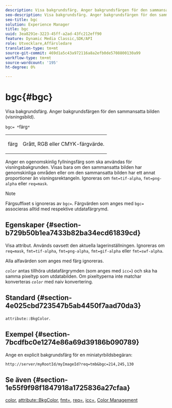 ```yaml
---
description: Visa bakgrundsfärg. Anger bakgrundsfärgen för den sammansatta bilden (visningsbild).
seo-description: Visa bakgrundsfärg. Anger bakgrundsfärgen för den sammansatta bilden (visningsbild).
seo-title: bgc
solution: Experience Manager
title: bgc
uuid: 3ea8291e-3223-45ff-a2ad-43fc212eff90
feature: Dynamic Media Classic,SDK/API
role: Utvecklare,Affärsledare
translation-type: tm+mt
source-git-commit: 469d1a5c43a972116a8a2efb0de5708800130a99
workflow-type: tm+mt
source-wordcount: '195'
ht-degree: 0%

---
```



# bgc{#bgc}

Visa bakgrundsfärg. Anger bakgrundsfärgen för den sammansatta bilden (visningsbild).

`bgc= *`färg`*`

<table id="simpletable_998CF426296945FEA48D19E33B71A17E"> 
 <tr class="strow"> 
  <td class="stentry"> <p><span class="codeph"> <span class="varname"> färg</span></span> </p> </td> 
  <td class="stentry"> <p>Grått, RGB eller CMYK-färgvärde. </p></td> 
 </tr> 
</table>

Anger en ogenomskinlig fyllningsfärg som ska användas för visningsbakgrunden. Visas bara om den sammansatta bilden har genomskinliga områden eller om den sammansatta bilden har ett annat proportioner än visningsrektangeln. Ignoreras om `fmt=tif-alpha`, `fmt=png-alpha` eller `req=mask`.

>[!NOTE]
>
>Färgsuffixet s ignoreras av `bgc=`. Färgvärden som anges med `bgc=` associeras alltid med respektive utdatafärgrymd.

## Egenskaper {#section-b729b50b1ea7433b82ba34ecd61839cd}

Visa attribut. Används oavsett den aktuella lagerinställningen. Ignoreras om `req=mask`, `fmt=tif-alpha`, `fmt=png-alpha`, `fmt=gif-alpha` eller `fmt=swf-alpha`.

Alla alfavärden som anges med färg ignoreras.

*`color`* antas tillhöra utdatafärgrymden (som anges med  `icc=`) och ska ha samma pixeltyp som utdatabilden. Om pixeltyperna inte matchar konverteras *`color`* med naiv konvertering.

## Standard {#section-4e025cbd723547b5ab4450f7aad70da3}

`attribute::BkgColor`.

## Exempel {#section-7bcdfbc0e1274e86a69d39186b090789}

Ange en explicit bakgrundsfärg för en miniatyrbildsbegäran:

`http://server/myRootId/myImageId?req=tmb&bgc=214,245,130`

## Se även {#section-1e55f9f98f1847918a1725836a27cfaa}

[color](../../../../../is-api/http-ref/image-serving-api-ref/c-http-protocol-reference/c-data-types/r-is-http-color.md#reference-0fdb264a3aed4bd78451bb55311f6e93),  [attribute::BkgColor](../../../../../is-api/image-catalog/image-serving-api-ref/c-image-catalog-reference/c-attributes-reference/r-bkgcolor.md#reference-ed53106ee50442d7a2dd3e1f60e6f0f8),  [fmt=](../../../../../is-api/http-ref/image-serving-api-ref/c-http-protocol-reference/c-command-reference/r-is-http-fmt.md#reference-cdf10043423b45ba9fe15157fb3ae37a),  [req=](../../../../../is-api/http-ref/image-serving-api-ref/c-http-protocol-reference/c-command-reference/r-req/r-req.md#reference-907cdb4a97034db7ad94695f25552e76),  [icc=](../../../../../is-api/http-ref/image-serving-api-ref/c-http-protocol-reference/c-command-reference/r-icc.md#reference-182b5679e21e4df3b4d330535a5a7517),  [Color Management](../../../../../is-api/http-ref/image-serving-api-ref/c-http-protocol-reference/c-syntax-and-features/r-color-management.md#reference-c7e4a72d589145189f7e4bcb6b4544d7)
